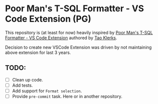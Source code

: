 # Poor Man's T-SQL Formatter - VS Code Extension (PG)

This repository is (at least for now) heavily inspired by [Poor Man's T-SQL Formatter - VS Code Extension](https://github.com/TaoK/poor-mans-t-sql-formatter-vscode-extension)
authored by [Tao Klerks](https://github.com/TaoK).

Decision to create new VSCode Extension was driven by not maintaining above extension for last 3 years.

## TODO:

- [ ] Clean up code.
- [ ] Add tests.
- [ ] Add support for `Format selection`.
- [ ] Provide `pre-commit` task. Here or in another repository.
